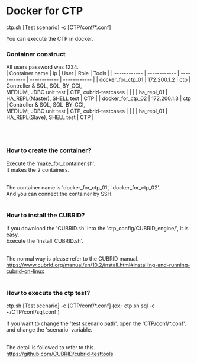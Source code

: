 # **Docker for CTP**
ctp.sh [Test scenario] -c [CTP/conf/*.conf]

You can execute the CTP in docker.

### Container construct
All users password was 1234.<br/>
| Container name | ip | User | Role | Tools |
| ------------ | ------------ | ------------ | ------------ | ------------ |
| docker_for_ctp_01 | 172.200.1.2 | ctp | Controller & SQL, SQL_BY_CCI, <br/>MEDIUM, JDBC unit test | CTP, cubrid-testcases |
|  |  | ha_repl_01 | HA_REPL(Master), SHELL test | CTP |
| docker_for_ctp_02 | 172.200.1.3 | ctp | Controller & SQL, SQL_BY_CCI, <br/>MEDIUM, JDBC unit test | CTP, cubrid-testcases |
|  |  | ha_repl_01 | HA_REPL(Slave), SHELL test | CTP |

<br/><br/>

### How to create the container?
Execute the 'make_for_container.sh'.<br/>
It makes the 2 containers.<br/><br/>

The container name is 'docker_for_ctp_01', 'docker_for_ctp_02'.<br/>
And you can connect the container by SSH.<br/><br/>

### How to install the CUBRID?
If you download the 'CUBRID.sh' into the 'ctp_config/CUBRID_engine/', it is easy.<br/>
Execute the 'install_CUBRID.sh'.<br/><br/>

The normal way is please refer to the CUBRID manual.<br/>
https://www.cubrid.org/manual/en/10.2/install.html#installing-and-running-cubrid-on-linux <br/><br/>

### How to execute the ctp test?
ctp.sh [Test scenario] -c [CTP/conf/*.conf]
(ex : ctp.sh sql -c ~/CTP/conf/sql.conf )

If you want to change the 'test scenario path', open the 'CTP/conf/*.conf'.<br/>
and change the 'scenario' variable.<br/><br/>

The detail is followed to refer to this.<br/>
https://github.com/CUBRID/cubrid-testtools <br/><br/>

